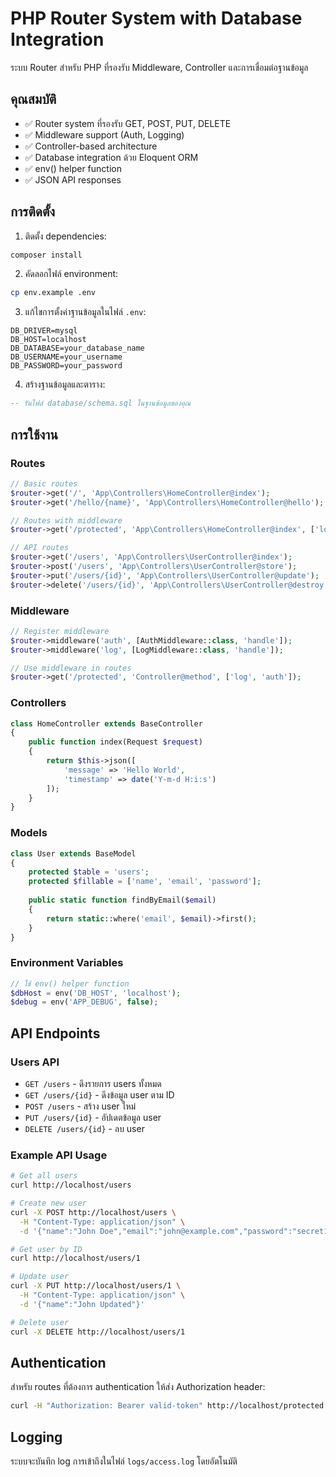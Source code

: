# PHP Router System with Database Integration

ระบบ Router สำหรับ PHP ที่รองรับ Middleware, Controller และการเชื่อมต่อฐานข้อมูล

## คุณสมบัติ

- ✅ Router system ที่รองรับ GET, POST, PUT, DELETE
- ✅ Middleware support (Auth, Logging)
- ✅ Controller-based architecture
- ✅ Database integration ด้วย Eloquent ORM
- ✅ env() helper function
- ✅ JSON API responses

## การติดตั้ง

1. ติดตั้ง dependencies:
```bash
composer install
```

2. คัดลอกไฟล์ environment:
```bash
cp env.example .env
```

3. แก้ไขการตั้งค่าฐานข้อมูลในไฟล์ `.env`:
```
DB_DRIVER=mysql
DB_HOST=localhost
DB_DATABASE=your_database_name
DB_USERNAME=your_username
DB_PASSWORD=your_password
```

4. สร้างฐานข้อมูลและตาราง:
```sql
-- รันไฟล์ database/schema.sql ในฐานข้อมูลของคุณ
```

## การใช้งาน

### Routes

```php
// Basic routes
$router->get('/', 'App\Controllers\HomeController@index');
$router->get('/hello/{name}', 'App\Controllers\HomeController@hello');

// Routes with middleware
$router->get('/protected', 'App\Controllers\HomeController@index', ['log', 'auth']);

// API routes
$router->get('/users', 'App\Controllers\UserController@index');
$router->post('/users', 'App\Controllers\UserController@store');
$router->put('/users/{id}', 'App\Controllers\UserController@update');
$router->delete('/users/{id}', 'App\Controllers\UserController@destroy');
```

### Middleware

```php
// Register middleware
$router->middleware('auth', [AuthMiddleware::class, 'handle']);
$router->middleware('log', [LogMiddleware::class, 'handle']);

// Use middleware in routes
$router->get('/protected', 'Controller@method', ['log', 'auth']);
```

### Controllers

```php
class HomeController extends BaseController
{
    public function index(Request $request)
    {
        return $this->json([
            'message' => 'Hello World',
            'timestamp' => date('Y-m-d H:i:s')
        ]);
    }
}
```

### Models

```php
class User extends BaseModel
{
    protected $table = 'users';
    protected $fillable = ['name', 'email', 'password'];
    
    public static function findByEmail($email)
    {
        return static::where('email', $email)->first();
    }
}
```

### Environment Variables

```php
// ใช้ env() helper function
$dbHost = env('DB_HOST', 'localhost');
$debug = env('APP_DEBUG', false);
```

## API Endpoints

### Users API

- `GET /users` - ดึงรายการ users ทั้งหมด
- `GET /users/{id}` - ดึงข้อมูล user ตาม ID
- `POST /users` - สร้าง user ใหม่
- `PUT /users/{id}` - อัปเดตข้อมูล user
- `DELETE /users/{id}` - ลบ user

### Example API Usage

```bash
# Get all users
curl http://localhost/users

# Create new user
curl -X POST http://localhost/users \
  -H "Content-Type: application/json" \
  -d '{"name":"John Doe","email":"john@example.com","password":"secret123"}'

# Get user by ID
curl http://localhost/users/1

# Update user
curl -X PUT http://localhost/users/1 \
  -H "Content-Type: application/json" \
  -d '{"name":"John Updated"}'

# Delete user
curl -X DELETE http://localhost/users/1
```

## Authentication

สำหรับ routes ที่ต้องการ authentication ให้ส่ง Authorization header:

```bash
curl -H "Authorization: Bearer valid-token" http://localhost/protected
```

## Logging

ระบบจะบันทึก log การเข้าถึงในไฟล์ `logs/access.log` โดยอัตโนมัติ
